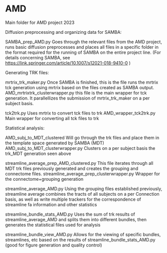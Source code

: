 # AMD
Main folder for AMD project 2023

Diffusion preprocessing and organizing data for SAMBA:

SAMBA_prep_AMD.py
Goes through the relevant files from the AMD project, runs basic diffusion preprocesses and places all files in a specific folder in the format required for the running of SAMBA on the entire project line.
(For details concerning SAMBA, see https://link.springer.com/article/10.1007/s12021-018-9410-0 )

Generating TRK files:

mrtrix_trk_maker.py
Once SAMBA is finished, this is the file runs the mrtrix tck generation using mrtrix based on the files created as SAMBA output.
AMD_mrtrixtrk_clusterwrapper.py
this file is the main wrapper for tck generation. It parallellizes the submission of mrtrix_trk_maker on a per subject basis.

tck2trk.py
Uses mrtrix to convert tck files to trk
AMD_wrapper_tck2trk.py
Main wrapper for converting all tck files to trk

Statistical analysis:

AMD_subj_to_MDT_clustered
Will go through the trk files and place them in the template space generated by SAMBA (MDT)
AMD_subj_to_MDT_clusterwrapper.py
Clusters on a per subject basis the trk_MDT generation seen above

streamline_average_prep_AMD_clustered.py
This file iterates through all MDT trk files previously generated and creates the grouping and connectome files.
streamline_average_prep_clusterwrapper.py
Wrapper for the connectome+grouping generation

streamline_average_AMD.py
Using the grouping files established previously, streamline average combines the tracts of all subjects on a per Connection basis, as well as write multiple trackers for the correspondence of streamline fa information and other statistics

streamline_bundle_stats_AMD.py
Uses the sum of trk results of streamline_average_AMD and splits them into different bundles, then generates the statistical files used for analysis

streamline_bundle_view_AMD.py
Allows for the viewing of specific bundles, streamlines, etc based on the results of streamline_bundle_stats_AMD.py (good for figure generation and quality control)





